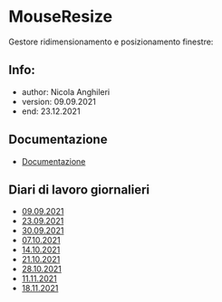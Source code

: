 # MouseResize
Gestore ridimensionamento e posizionamento finestre:

## Info:
- author: Nicola Anghileri
- version: 09.09.2021
- end: 23.12.2021

## Documentazione
- [Documentazione](./Doc/Documentazione.md)

## Diari di lavoro giornalieri
- [09.09.2021](./Diari/2021-09-09_MouseResize.md)
- [23.09.2021](./Diari/2021-09-23_MouseResize.md)
- [30.09.2021](./Diari/2021-09-30_MouseResize.md)
- [07.10.2021](./Diari/2021-10-07_MouseResize.md)
- [14.10.2021](./Diari/2021-10-14_MouseResize.md)
- [21.10.2021](./Diari/2021-10-21_MouseResize.md)
- [28.10.2021](./Diari/2021-10-28_MouseResize.md)
- [11.11.2021](./Diari/2021-11-11_MouseResize.md)
- [18.11.2021](./Diari/2021-11-18_MouseResize.md)






